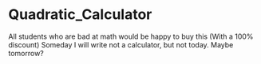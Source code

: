 # Quadratic_Calculator
All students who are bad at math would be happy to buy this (With a 100% discount)
Someday I will write not a calculator, but not today. Maybe tomorrow?
